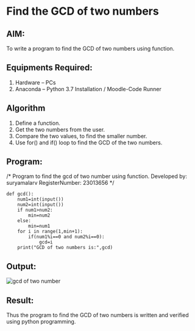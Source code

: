 # Find the GCD of two numbers

## AIM:
To write a program to find the GCD of two numbers using function.

## Equipments Required:
1. Hardware – PCs
2. Anaconda – Python 3.7 Installation / Moodle-Code Runner

## Algorithm
1. Define a function.
2. Get the two numbers from the user.
3. Compare the two values, to find the smaller number.
4. Use for() and if() loop to find the GCD of the two numbers.

## Program:
/*
Program to find the gcd of two number using function.
Developed by: suryamalarv
RegisterNumber:  23013656
*/
```
def gcd():
    num1=int(input())
    num2=int(input())
    if num1>num2:
        min=num2  
    else:
        min=num1
    for i in range(1,min+1):
        if(num1%i==0 and num2%i==0):
            gcd=i
    print("GCD of two numbers is:",gcd)
```

## Output:
![gcd of two number](gcd.png)


## Result:
Thus the program to find the GCD of two numbers is written and verified using python programming.
